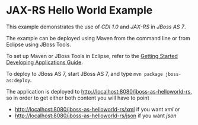 JAX-RS Hello World Example
===================

This example demonstrates the use of *CDI 1.0* and *JAX-RS* in *JBoss AS 7*.

The example can be deployed using Maven from the command line or from Eclipse using JBoss Tools.

To set up Maven or JBoss Tools in Eclipse, refer to the 
<a href="https://docs.jboss.org/author/display/AS71/Getting+Started+Developing+Applications+Guide" title="Getting Started Developing Applications Guide">Getting Started Developing Applications Guide</a>.

To deploy to JBoss AS 7, start JBoss AS 7, and type `mvn package jboss-as:deploy`. 

The application is deployed to <http://localhost:8080/jboss-as-helloworld-rs>, so in order to get either both content you will have to point

* <http://localhost:8080/jboss-as-helloworld-rs/xml> if you want *xml* or
* <http://localhost:8080/jboss-as-helloworld-rs/json> if you want *json*

